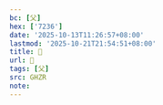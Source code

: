 ```yaml
---
bc: [父]
hex: ['7236']
date: '2025-10-13T11:26:57+08:00'
lastmod: '2025-10-21T21:54:51+08:00'
title: 󰔡
url: 󰔡
tags: [父]
src: GHZR
note:
---
```


